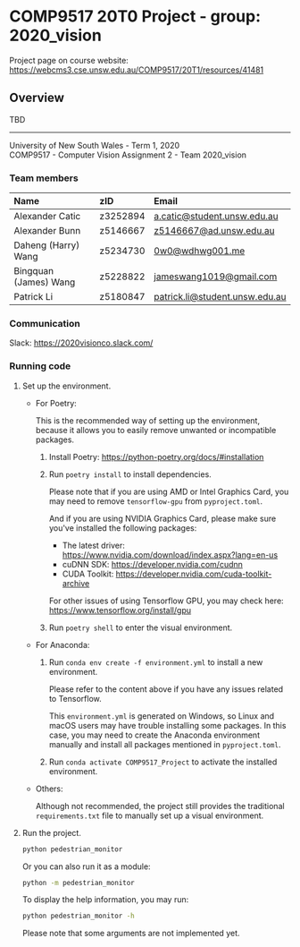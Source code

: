 # COMP9517 20T0 Project - group: 2020_vision
Project page on course website:
https://webcms3.cse.unsw.edu.au/COMP9517/20T1/resources/41481

## Overview
TBD

---

University of New South Wales - Term 1, 2020  
COMP9517 - Computer Vision
Assignment 2 - Team 2020_vision

### Team members

| Name                  | zID      | Email                          |
| :-------------------- | :------- | :----------------------------- |
| Alexander Catic       | z3252894 | a.catic@student.unsw.edu.au    |
| Alexander Bunn        | z5146667 | z5146667@ad.unsw.edu.au        |
| Daheng (Harry) Wang   | z5234730 | 0w0@wdhwg001.me                |
| Bingquan (James) Wang | z5228822 | jameswang1019@gmail.com        |
| Patrick Li            | z5180847 | patrick.li@student.unsw.edu.au |

### Communication

Slack: https://2020visionco.slack.com/

### Running code

1. Set up the environment.

   * For Poetry:
   
     This is the recommended way of setting up the environment,
      because it allows you to easily remove unwanted or incompatible packages.
     
     1. Install Poetry: https://python-poetry.org/docs/#installation
     2. Run `poetry install` to install dependencies.
        
        Please note that if you are using AMD or Intel Graphics Card,
         you may need to remove `tensorflow-gpu` from `pyproject.toml`.
        
        And if you are using NVIDIA Graphics Card, please make sure
         you've installed the following packages:
        * The latest driver: https://www.nvidia.com/download/index.aspx?lang=en-us
        * cuDNN SDK: https://developer.nvidia.com/cudnn
        * CUDA Toolkit: https://developer.nvidia.com/cuda-toolkit-archive
        
        For other issues of using Tensorflow GPU, you may check here:
         https://www.tensorflow.org/install/gpu
      3. Run `poetry shell` to enter the visual environment.

   * For Anaconda:

      1. Run `conda env create -f environment.yml` to install a new environment.

         Please refer to the content above if you have any issues related to Tensorflow.

         This `environment.yml` is generated on Windows, so Linux and macOS users may have
          trouble installing some packages. In this case, you may need to create the
           Anaconda environment manually and install all packages mentioned in
            `pyproject.toml`.
      2. Run `conda activate COMP9517_Project` to activate the installed environment.

   * Others:

      Although not recommended, the project still provides the traditional
       `requirements.txt` file to manually set up a visual environment.

2. Run the project.

   ```bash
   python pedestrian_monitor
   ```

   Or you can also run it as a module:

   ```bash
   python -m pedestrian_monitor
   ```
   
   To display the help information, you may run:
   
   ```bash
   python pedestrian_monitor -h
   ```
   
   Please note that some arguments are not implemented yet.
